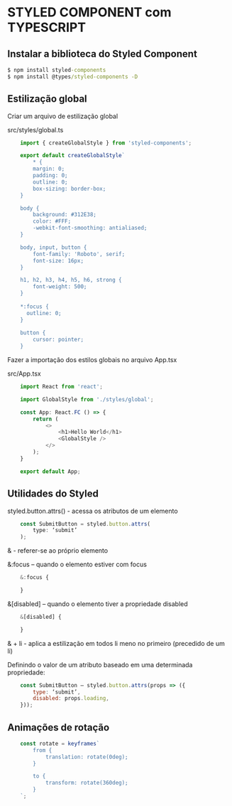 # STYLED COMPONENT com TYPESCRIPT

## Instalar a biblioteca do Styled Component

```cmd
$ npm install styled-components
$ npm install @types/styled-components -D
```

## Estilização global

Criar um arquivo de estilização global

src/styles/global.ts
```ts
    import { createGlobalStyle } from 'styled-components';

    export default createGlobalStyle`
        * {
        margin: 0;
        padding: 0;
        outline: 0;
        box-sizing: border-box;
    }

    body {
        background: #312E38;
        color: #FFF;
        -webkit-font-smoothing: antialiased;
    }

    body, input, button {
        font-family: 'Roboto', serif;
        font-size: 16px;
    }

    h1, h2, h3, h4, h5, h6, strong {
        font-weight: 500;
    }
  
    *:focus {
      outline: 0;
    }
    
    button {
        cursor: pointer;
    }
```

Fazer a importação dos estilos globais no arquivo App.tsx


src/App.tsx
```ts
    import React from 'react';

    import GlobalStyle from './styles/global';

    const App: React.FC () => {
        return (
            <>
                <h1>Hello World</h1>
                <GlobalStyle />
            </>
        );
    }

    export default App;

```

## Utilidades do Styled

styled.button.attrs() - acessa os atributos de um elemento
```js
    const SubmitButton = styled.button.attrs(
        type: ‘submit’
    );
```

& - referer-se ao próprio elemento

&:focus – quando o elemento estiver com focus
```js
    &:focus {

    }
```

&[disabled] – quando o elemento tiver a propriedade disabled
```js
    &[disabled] {

    }
```


& + li 	- aplica a estilização em todos li meno no primeiro (precedido de um li)


Definindo o valor de um atributo baseado em uma determinada propriedade:
```js
    const SubmitButton – styled.button.attrs(props => ({
        type: ‘submit’,
        disabled: props.loading,
    }));
```


## Animações de rotação

```js
    const rotate = keyframes`
        from {
            translation: rotate(0deg);
        }

        to {
            transform: rotate(360deg);
        }
    `;
```
